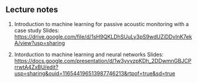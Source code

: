 Lecture notes
-------------

1) Introduction to machine learning for passive acoustic monitoring with a case study
Slides: https://drive.google.com/file/d/1sH9QKLDhSUuLy3pS9wdUZiDDvlnK7ekA/view?usp=sharing

2) Intorduction to machine learning and neural networks
Slides: https://docs.google.com/presentation/d/1w3yvyzpKDh_2DDwmnGBJCPrrwtA4ZxBU/edit?usp=sharing&ouid=116544196513987746213&rtpof=true&sd=true
